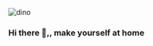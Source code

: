 
![dino](https://i.pinimg.com/originals/49/93/10/499310bfae5a830273b2e23a926d984f.gif)
### Hi there 👋,, make yourself at home

